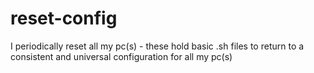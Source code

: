 # reset-config

I periodically reset all my pc(s) - these hold basic .sh files to return to a consistent and universal configuration for all my pc(s)
